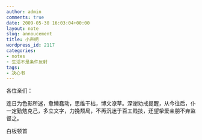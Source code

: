 ```yaml
---
author: admin
comments: true
date: 2009-05-30 16:03:04+00:00
layout: note
slug: annoucement
title: 小声明
wordpress_id: 2117
categories:
- notes
- 生活不是条件反射
tags:
- 决心书
---
```


各位亲们：

连日为色影所迷，惫懒蠢动，思维干枯，博文潦草。深谢劝戒提醒，从今往后，仆一定勤勉克己，多立文字，力挽颓局，不再沉迷于百工贱技，还望挚爱亲朋不弃监督之。

白板顿首
